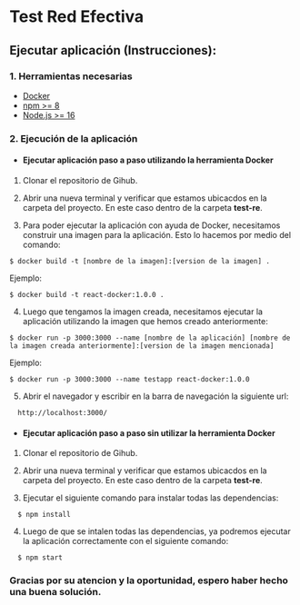 # Test Red Efectiva

## Ejecutar aplicación (Instrucciones):

### 1. Herramientas necesarias
  - [Docker](https://www.docker.com/get-started/)
  - [npm >= 8](https://docs.npmjs.com)
  - [Node.js >= 16](https://nodejs.org/en/)

### 2. Ejecución de la aplicación
  - #### Ejecutar aplicación paso a paso utilizando la herramienta Docker

  1. Clonar el repositorio de Gihub.

  2. Abrir una nueva terminal y verificar que estamos ubicacdos en la carpeta del proyecto. En este caso dentro de la carpeta **test-re**.

  3. Para poder ejecutar la aplicación con ayuda de Docker, necesitamos construir una imagen para la aplicación. Esto lo hacemos por medio del comando: 
  ```
  $ docker build -t [nombre de la imagen]:[version de la imagen] .
  ```
  Ejemplo: 
  ```
  $ docker build -t react-docker:1.0.0 .
  ```

  4. Luego que tengamos la imagen creada, necesitamos ejecutar la aplicación utilizando la imagen que hemos creado anteriormente: 
  ```
  $ docker run -p 3000:3000 --name [nombre de la aplicación] [nombre de la imagen creada anteriormente]:[version de la imagen mencionada] 
  ```
  Ejemplo: 

  ```
  $ docker run -p 3000:3000 --name testapp react-docker:1.0.0
  ```

  5. Abrir el navegador y escribir en la barra de navegación la siguiente url: 
   
  ```
    http://localhost:3000/
  ```

 - #### Ejecutar aplicación paso a paso sin utilizar la herramienta Docker

  1. Clonar el repositorio de Gihub.

  2. Abrir una nueva terminal y verificar que estamos ubicacdos en la carpeta del proyecto. En este caso dentro de la carpeta **test-re**.

  3. Ejecutar el siguiente comando para instalar todas las dependencias: 

  ```
    $ npm install
  ```

  4. Luego de que se intalen todas las dependencias, ya podremos ejecutar la aplicación correctamente con el siguiente comando: 

  ```
    $ npm start
  ```


  ### Gracias por su atencion y la oportunidad, espero haber hecho una buena solución.


